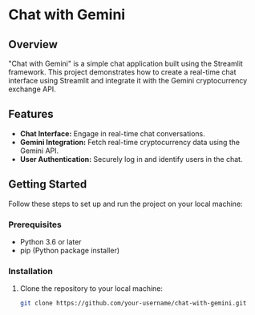 # Chat with Gemini

## Overview

"Chat with Gemini" is a simple chat application built using the Streamlit framework. This project demonstrates how to create a real-time chat interface using Streamlit and integrate it with the Gemini cryptocurrency exchange API.

## Features

- **Chat Interface:** Engage in real-time chat conversations.
- **Gemini Integration:** Fetch real-time cryptocurrency data using the Gemini API.
- **User Authentication:** Securely log in and identify users in the chat.

## Getting Started

Follow these steps to set up and run the project on your local machine:

### Prerequisites

- Python 3.6 or later
- pip (Python package installer)

### Installation

1. Clone the repository to your local machine:

   ```bash
   git clone https://github.com/your-username/chat-with-gemini.git

